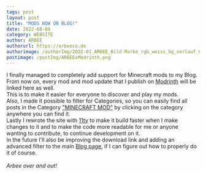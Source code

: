 ```yaml
---
tags: post
layout: post
title: "MODS NOW ON BLOG!"
date: 2022-08-08
category: WEBSITE
author: ARBEE
authorurl: https://arbeeco.de
authorimage: /authorImg/2022-01_ARBEE_Bild-Marke_rgb_weiss_bg_verlauf_01.png
postimage: /postImg/ARBEExModrinth.png
---
```


I finally managed to completely add support for Minecraft mods to my Blog. From now on, every mod and mod update that I publish on [Modrinth](https://modrinth.com "Checkout modrinth!") will be linked here as well.
<br>
This is to make it easier for everyone to discover and play my mods.
<br>
Also, I made it possible to filter for Categories, so you can easily find all posts in the Category ["MINECRAFT MOD"](https://arbeeco.de/blog?c=MINECRAFT%20MOD) by clicking on the category anywhere you can find it.
<br>
Lastly I rewrote the site with [11ty](https://www.11ty.dev) to make it build faster when I make changes to it and to make the code more readable for me or anyone wanting to contribute, to continue development on it.
<br>
In the future I'll also be improving the download link and adding an advanced filter to the main [Blog page](https://arbeeco.de/blog), if I can figure out how to properly do it of course.<br>
<br>
*Arbee over and out!*